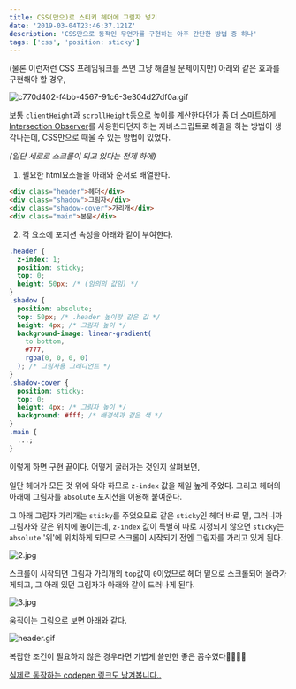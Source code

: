 ```yaml
---
title: CSS(만으)로 스티키 헤더에 그림자 넣기
date: '2019-03-04T23:46:37.121Z'
description: 'CSS만으로 동적인 무언가를 구현하는 아주 간단한 방법 중 하나'
tags: ['css', 'position: sticky']
---
```


(물론 이런저런 CSS 프레임워크를 쓰면 그냥 해결될 문제이지만) 아래와 같은 효과를 구현해야 할 경우,

![c770d402-f4bb-4567-91c6-3e304d27df0a.gif](https://images.velog.io/post-images/sxhx/6015c520-3dc2-11e9-8c52-db8d9435c744/c770d402-f4bb-4567-91c6-3e304d27df0a.gif)

보통 `clientHeight`과 `scrollHeight`등으로 높이를 계산한다던가 좀 더 스마트하게 [Intersection Observer](https://developer.mozilla.org/en-US/docs/Web/API/Intersection_Observer_API#A_simple_example)를 사용한다던지 하는 자바스크립트로 해결을 하는 방법이 생각나는데, CSS만으로 때울 수 있는 방법이 있었다.

_(일단 세로로 스크롤이 되고 있다는 전제 하에)_

1. 필요한 html요소들을 아래와 순서로 배열한다.

```html
<div class="header">헤더</div>
<div class="shadow">그림자</div>
<div class="shadow-cover">가리개</div>
<div class="main">본문</div>
```

2. 각 요소에 포지션 속성을 아래와 같이 부여한다.

```css
.header {
  z-index: 1;
  position: sticky;
  top: 0;
  height: 50px; /* (임의의 값임) */
}
.shadow {
  position: absolute;
  top: 50px; /* .header 높이랑 같은 값 */
  height: 4px; /* 그림자 높이 */
  background-image: linear-gradient(
    to bottom,
    #777,
    rgba(0, 0, 0, 0)
  ); /* 그림자용 그래디언트 */
}
.shadow-cover {
  position: sticky;
  top: 0;
  height: 4px; /* 그림자 높이 */
  background: #fff; /* 배경색과 같은 색 */
}
.main {
  ...;
}
```

이렇게 하면 구현 끝이다. 어떻게 굴러가는 것인지 살펴보면,

일단 헤더가 모든 것 위에 와야 하므로 `z-index` 값을 제일 높게 주었다. 그리고 헤더의 아래에 그림자를 `absolute` 포지션을 이용해 붙여준다.

그 아래 그림자 가리개는 `sticky`를 주었으므로 같은 `sticky`인 헤더 바로 밑, 그러니까 그림자와 같은 위치에 놓이는데, `z-index` 값이 특별히 따로 지정되지 않으면 `sticky`는 `absolute` '위'에 위치하게 되므로 스크롤이 시작되기 전엔 그림자를 가리고 있게 된다.

![2.jpg](https://images.velog.io/post-images/sxhx/8958f3a0-3dd4-11e9-9d6c-bf6354f57566/2.jpg)

스크롤이 시작되면 그림자 가리개의 `top`값이 `0`이었므로 헤더 밑으로 스크롤되어 올라가게되고, 그 아래 있던 그림자가 아래와 같이 드러나게 된다.

![3.jpg](https://images.velog.io/post-images/sxhx/acd608e0-3dd4-11e9-8503-2572238e9a09/3.jpg)

움직이는 그림으로 보면 아래와 같다.

![header.gif](https://images.velog.io/post-images/sxhx/b9b050f0-3dd1-11e9-9d6c-bf6354f57566/header.gif)

복잡한 조건이 필요하지 않은 경우라면 가볍게 쓸만한
좋은 꼼수였다👨🏻‍💻✨

[실제로 동작하는 codepen 링크도 남겨봅니다..](https://codepen.io/sxhyxnchxng/pen/Mxydmq?editors=1100)
